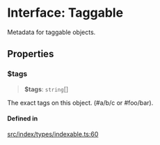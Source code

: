 # Interface: Taggable

Metadata for taggable objects.

## Properties

### $tags

> **$tags**: `string`[]

The exact tags on this object. (#a/b/c or #foo/bar).

#### Defined in

[src/index/types/indexable.ts:60](https://github.com/blacksmithgu/datacore/blob/7b0c019def7e079c43dc5dbea32d9f610e95285b/src/index/types/indexable.ts#L60)
